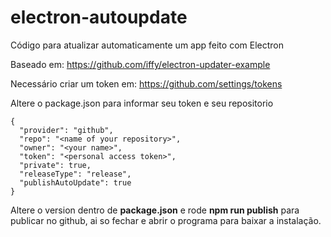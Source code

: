# electron-autoupdate
 Código para atualizar automaticamente um app feito com Electron
 
Baseado em: https://github.com/iffy/electron-updater-example

Necessário criar um token em: https://github.com/settings/tokens

Altere o package.json para informar seu token e seu repositorio

```
{
  "provider": "github",
  "repo": "<name of your repository>",
  "owner": "<your name>",
  "token": "<personal access token>",
  "private": true,
  "releaseType": "release",
  "publishAutoUpdate": true
}
```

Altere o version dentro de **package.json** e rode **npm run publish** para publicar no github, ai so fechar e abrir o programa para baixar a instalação.
